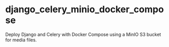 # django_celery_minio_docker_compose
Deploy Django and Celery with Docker Compose using a MinIO S3 bucket for media files.
